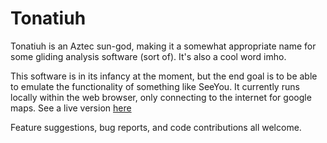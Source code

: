 Tonatiuh
========

Tonatiuh is an Aztec sun-god, making it a somewhat appropriate name for some gliding analysis software (sort of). It's also a cool word imho.

This software is in its infancy at the moment, but the end goal is to be able to emulate the functionality of something like SeeYou. It currently runs locally within the web browser, only connecting to the internet for google maps.
See a live version [here](http://jwjr.co.uk/tonatiuh)

Feature suggestions, bug reports, and code contributions all welcome.
